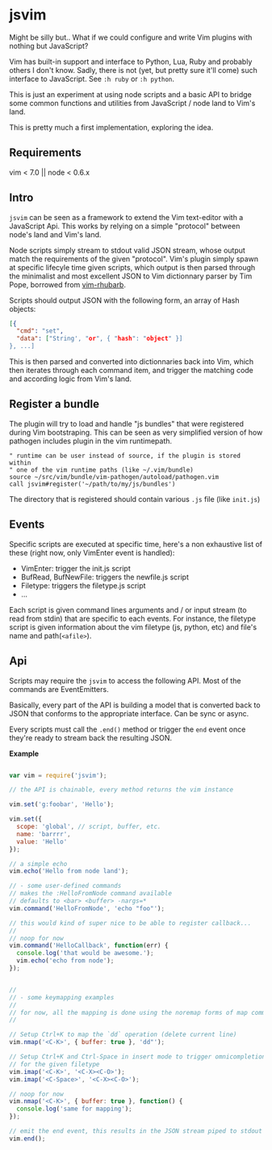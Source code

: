 
jsvim
=====

Might be silly but.. What if we could configure and write Vim plugins
with nothing but JavaScript?

Vim has built-in support and interface to Python, Lua, Ruby and probably
others I don't know. Sadly, there is not (yet, but pretty sure it'll
come) such interface to JavaScript. See `:h ruby` or `:h python`.

This is just an experiment at using node scripts and a basic API to
bridge some common functions and utilities from JavaScript / node land
to Vim's land.

This is pretty much a first implementation, exploring the idea.

Requirements
------------

vim < 7.0 || node < 0.6.x

Intro
-----

`jsvim` can be seen as a framework to extend the Vim text-editor with a
JavaScript Api. This works by relying on a simple "protocol" between
node's land and Vim's land.

Node scripts simply stream to stdout valid JSON stream, whose output
match the requirements of the given "protocol". Vim's plugin simply
spawn at specific lifecyle time given scripts, which output is then
parsed through the minimalist and most excellent JSON to Vim dictionnary
parser by Tim Pope, borrowed from
[vim-rhubarb](https://github.com/tpope/vim-rhubarb).

Scripts should output JSON with the following form, an array of Hash
objects:

```json
[{
  "cmd": "set",
  "data": ["String', "or", { "hash": "object" }]
}, ...]
```

This is then parsed and converted into dictionnaries back into Vim,
which then iterates through each command item, and trigger the matching
code and according logic from Vim's land.

Register a bundle
-----------------

The plugin will try to load and handle "js bundles" that were registered
during Vim bootstraping. This can be seen as very simplified version of
how pathogen includes plugin in the vim runtimepath.

```vim
" runtime can be user instead of source, if the plugin is stored within
" one of the vim runtime paths (like ~/.vim/bundle)
source ~/src/vim/bundle/vim-pathogen/autoload/pathogen.vim
call jsvim#register('~/path/to/my/js/bundles')
```

The directory that is registered should contain various `.js` file (like
`init.js`)

Events
------

Specific scripts are executed at specific time, here's a non exhaustive
list of these (right now, only VimEnter event is handled):

* VimEnter: trigger the init.js script
* BufRead, BufNewFile: triggers the newfile.js script
* Filetype: triggers the filetype.js script
* ...

Each script is given command lines arguments and / or input stream (to
read from stdin) that are specific to each events. For instance, the
filetype script is given information about the vim filetype (js, python,
etc) and file's name and path(`<afile>`).


Api
---

Scripts may require the `jsvim` to access the following API. Most of the
commands are EventEmitters.

Basically, every part of the API is building a model that is converted
back to JSON that conforms to the appropriate interface. Can be sync
or async.

Every scripts must call the `.end()` method or trigger the `end` event
once they're ready to stream back the resulting JSON.


**Example**

```js

var vim = require('jsvim');

// the API is chainable, every method returns the vim instance

vim.set('g:foobar', 'Hello');

vim.set({
  scope: 'global', // script, buffer, etc.
  name: 'barrrr',
  value: 'Hello'
});

// a simple echo
vim.echo('Hello from node land');

// - some user-defined commands
// makes the :HelloFromNode command available
// defaults to <bar> <buffer> -nargs=*
vim.command('HelloFromNode', 'echo "foo"');

// this would kind of super nice to be able to register callback...
//
// noop for now
vim.command('HelloCallback', function(err) {
  console.log('that would be awesome.');
  vim.echo('echo from node');
});


//
// - some keymapping examples
//
// for now, all the mapping is done using the noremap forms of map commands
//

// Setup Ctrl+K to map the `dd` operation (delete current line)
vim.nmap('<C-K>', { buffer: true }, 'dd"');

// Setup Ctrl+K and Ctrl-Space in insert mode to trigger omnicompletion active
// for the given filetype
vim.imap('<C-K>', '<C-X><C-O>');
vim.imap('<C-Space>', '<C-X><C-O>');

// noop for now
vim.nmap('<C-K>', { buffer: true }, function() {
  console.log('same for mapping');
});

// emit the end event, this results in the JSON stream piped to stdout
vim.end();

```

